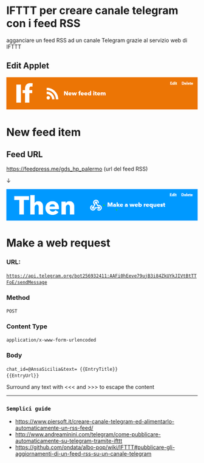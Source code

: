 # IFTTT per creare canale telegram con i feed RSS
agganciare un feed RSS ad un canale Telegram grazie al servizio web di IFTTT

## Edit Applet

<p><img src="https://raw.githubusercontent.com/cirospat/ifttt_e_canale_telegram/main/img/if.png"></p>

# New feed item

## Feed URL

https://feedpress.me/gds_hp_palermo (url del feed RSS)

↓

<p><img src="https://raw.githubusercontent.com/cirospat/ifttt_e_canale_telegram/main/img/then.png"></p>


# Make a web request

### URL:

<code>https://api.telegram.org/bot256932411:AAFi0hEeve79ujB3i84ZkUYkJIVtBtTTFoE/sendMessage</code>

### Method

<code>POST</code>

### Content Type

<code>application/x-www-form-urlencoded</code>


### Body
<code>chat_id=@AnsaSicilia&text= {{EntryTitle}} {{EntryUrl}}</code>

Surround any text with <<< and >>> to escape the content

---

### <code>Semplici guide</code>
- https://www.piersoft.it/creare-canale-telegram-ed-alimentarlo-automaticamente-un-rss-feed/
- http://www.andreaminini.com/telegram/come-pubblicare-automaticamente-su-telegram-tramite-ifttt
- https://github.com/ondata/albo-pop/wiki/IFTTT#pubblicare-gli-aggiornamenti-di-un-feed-rss-su-un-canale-telegram
